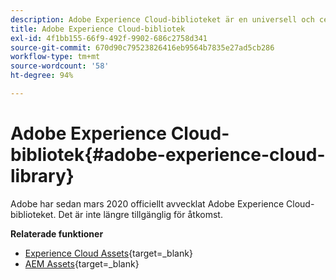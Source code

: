 ```yaml
---
description: Adobe Experience Cloud-biblioteket är en universell och centraliserad upplevelse när det gäller att lagra, hitta och välja resurser i Adobe Experience Cloud-lösningar.
title: Adobe Experience Cloud-bibliotek
exl-id: 4f1bb155-66f9-492f-9902-686c2758d341
source-git-commit: 670d90c79523826416eb9564b7835e27ad5cb286
workflow-type: tm+mt
source-wordcount: '58'
ht-degree: 94%

---
```


# Adobe Experience Cloud-bibliotek{#adobe-experience-cloud-library}

Adobe har sedan mars 2020 officiellt avvecklat Adobe Experience Cloud-biblioteket. Det är inte längre tillgänglig för åtkomst.

**Relaterade funktioner**

* [Experience Cloud Assets](https://experienceleague.adobe.com/docs/core-services/interface/services/assets/experience-cloud-assets.html?lang=sv){target=_blank}
* [AEM Assets](https://experienceleague.adobe.com/docs/experience-manager-cloud-service/content/assets/home.html?lang=sv){target=_blank}
